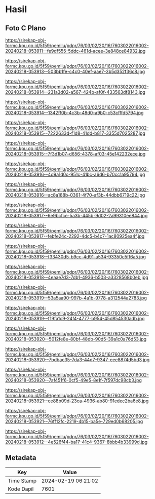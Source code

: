 # Hasil

## Foto C Plano

https://sirekap-obj-formc.kpu.go.id/5f59/pemilu/pdpr/76/03/02/20/16/7603022016002-20240218-053911--fe9df555-5ddc-461d-acee-3e848ce84932.jpg

https://sirekap-obj-formc.kpu.go.id/5f59/pemilu/pdpr/76/03/02/20/16/7603022016002-20240218-053913--503bb1fe-c4c0-40ef-aae7-3b5d352f36c8.jpg

https://sirekap-obj-formc.kpu.go.id/5f59/pemilu/pdpr/76/03/02/20/16/7603022016002-20240218-053914--231a3d02-a567-424b-af0f-433563df8143.jpg

https://sirekap-obj-formc.kpu.go.id/5f59/pemilu/pdpr/76/03/02/20/16/7603022016002-20240218-053914--1342ff0b-4c3b-48d0-a9b0-c53cfffd5794.jpg

https://sirekap-obj-formc.kpu.go.id/5f59/pemilu/pdpr/76/03/02/20/16/7603022016002-20240218-053915--7222633d-f1d8-41dd-b817-3355d7025287.jpg

https://sirekap-obj-formc.kpu.go.id/5f59/pemilu/pdpr/76/03/02/20/16/7603022016002-20240218-053915--7f3d1b07-d656-4378-af03-45e142232ece.jpg

https://sirekap-obj-formc.kpu.go.id/5f59/pemilu/pdpr/76/03/02/20/16/7603022016002-20240218-053916--4d9a1d0c-951c-41bc-a6d6-b70cc1a95794.jpg

https://sirekap-obj-formc.kpu.go.id/5f59/pemilu/pdpr/76/03/02/20/16/7603022016002-20240218-053916--ac8a188b-0361-4f70-af3b-44dbb6719c22.jpg

https://sirekap-obj-formc.kpu.go.id/5f59/pemilu/pdpr/76/03/02/20/16/7603022016002-20240218-053917--6e9bcfce-5a3b-445b-9d02-2a99310ee844.jpg

https://sirekap-obj-formc.kpu.go.id/5f59/pemilu/pdpr/76/03/02/20/16/7603022016002-20240218-053917--febfe24c-2292-4dc5-b4c7-1ac80925ea4f.jpg

https://sirekap-obj-formc.kpu.go.id/5f59/pemilu/pdpr/76/03/02/20/16/7603022016002-20240218-053918--f33430d5-b9cc-4d91-a534-93350c5ff6a5.jpg

https://sirekap-obj-formc.kpu.go.id/5f59/pemilu/pdpr/76/03/02/20/16/7603022016002-20240218-053918--4eaae7d3-7db1-4936-b503-a3328568b0eb.jpg

https://sirekap-obj-formc.kpu.go.id/5f59/pemilu/pdpr/76/03/02/20/16/7603022016002-20240218-053919--53a5aa90-997b-4a1b-9778-a312544a2783.jpg

https://sirekap-obj-formc.kpu.go.id/5f59/pemilu/pdpr/76/03/02/20/16/7603022016002-20240218-053919--f19fa1c9-24f4-4777-b954-45d854530adb.jpg

https://sirekap-obj-formc.kpu.go.id/5f59/pemilu/pdpr/76/03/02/20/16/7603022016002-20240218-053920--5012fe8e-80bf-48db-90d5-39a1c0a76d53.jpg

https://sirekap-obj-formc.kpu.go.id/5f59/pemilu/pdpr/76/03/02/20/16/7603022016002-20240218-053920--7bdbac35-7da3-44d7-9347-eee8874d5bd3.jpg

https://sirekap-obj-formc.kpu.go.id/5f59/pemilu/pdpr/76/03/02/20/16/7603022016002-20240218-053920--7af451f6-0cf5-49e5-8e1f-7f597dc98cb3.jpg

https://sirekap-obj-formc.kpu.go.id/5f59/pemilu/pdpr/76/03/02/20/16/7603022016002-20240218-053921--ce88b09d-23ca-4936-ab80-91edec2ba6e8.jpg

https://sirekap-obj-formc.kpu.go.id/5f59/pemilu/pdpr/76/03/02/20/16/7603022016002-20240218-053921--76ff12fc-2219-4b15-ba5e-729ed0b68205.jpg

https://sirekap-obj-formc.kpu.go.id/5f59/pemilu/pdpr/76/03/02/20/16/7603022016002-20240218-053912--4e526f44-ba17-41c4-9367-8bbb4b33999d.jpg


## Metadata

| Key        | Value               |
| ---------- | ------------------- |
| Time Stamp | 2024-02-19 06:21:02 |
| Kode Dapil | 7601                |



